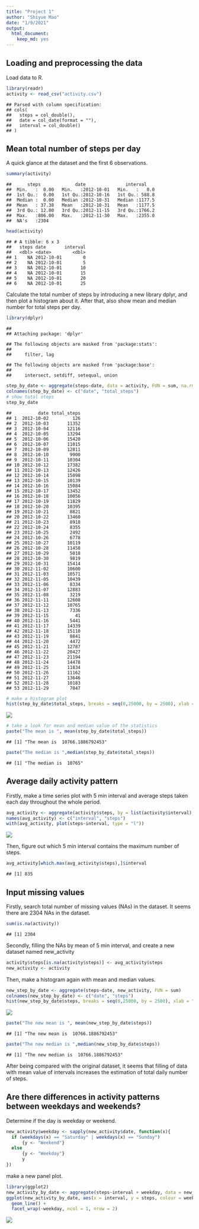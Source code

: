 ```yaml
---
title: "Project 1"
author: "Shiyue Mao"
date: "1/9/2021"
output: 
  html_document: 
    keep_md: yes
---
```




## Loading and preprocessing the data

Load data to R.


```r
library(readr)
activity <- read_csv("activity.csv")
```

```
## Parsed with column specification:
## cols(
##   steps = col_double(),
##   date = col_date(format = ""),
##   interval = col_double()
## )
```

## Mean total number of steps per day

A quick glance at the dataset and the first 6 observations.

```r
summary(activity)
```

```
##      steps             date               interval     
##  Min.   :  0.00   Min.   :2012-10-01   Min.   :   0.0  
##  1st Qu.:  0.00   1st Qu.:2012-10-16   1st Qu.: 588.8  
##  Median :  0.00   Median :2012-10-31   Median :1177.5  
##  Mean   : 37.38   Mean   :2012-10-31   Mean   :1177.5  
##  3rd Qu.: 12.00   3rd Qu.:2012-11-15   3rd Qu.:1766.2  
##  Max.   :806.00   Max.   :2012-11-30   Max.   :2355.0  
##  NA's   :2304
```

```r
head(activity)
```

```
## # A tibble: 6 x 3
##   steps date       interval
##   <dbl> <date>        <dbl>
## 1    NA 2012-10-01        0
## 2    NA 2012-10-01        5
## 3    NA 2012-10-01       10
## 4    NA 2012-10-01       15
## 5    NA 2012-10-01       20
## 6    NA 2012-10-01       25
```

Calculate the total number of steps by introducing a new library dplyr, and then plot a histogram about it. After that, also show mean and median number for total steps per day.

```r
library(dplyr)
```

```
## 
## Attaching package: 'dplyr'
```

```
## The following objects are masked from 'package:stats':
## 
##     filter, lag
```

```
## The following objects are masked from 'package:base':
## 
##     intersect, setdiff, setequal, union
```

```r
step_by_date <- aggregate(steps~date, data = activity, FUN = sum, na.rm = TRUE)
colnames(step_by_date) <- c("date", "total_steps")
# show total steps
step_by_date
```

```
##          date total_steps
## 1  2012-10-02         126
## 2  2012-10-03       11352
## 3  2012-10-04       12116
## 4  2012-10-05       13294
## 5  2012-10-06       15420
## 6  2012-10-07       11015
## 7  2012-10-09       12811
## 8  2012-10-10        9900
## 9  2012-10-11       10304
## 10 2012-10-12       17382
## 11 2012-10-13       12426
## 12 2012-10-14       15098
## 13 2012-10-15       10139
## 14 2012-10-16       15084
## 15 2012-10-17       13452
## 16 2012-10-18       10056
## 17 2012-10-19       11829
## 18 2012-10-20       10395
## 19 2012-10-21        8821
## 20 2012-10-22       13460
## 21 2012-10-23        8918
## 22 2012-10-24        8355
## 23 2012-10-25        2492
## 24 2012-10-26        6778
## 25 2012-10-27       10119
## 26 2012-10-28       11458
## 27 2012-10-29        5018
## 28 2012-10-30        9819
## 29 2012-10-31       15414
## 30 2012-11-02       10600
## 31 2012-11-03       10571
## 32 2012-11-05       10439
## 33 2012-11-06        8334
## 34 2012-11-07       12883
## 35 2012-11-08        3219
## 36 2012-11-11       12608
## 37 2012-11-12       10765
## 38 2012-11-13        7336
## 39 2012-11-15          41
## 40 2012-11-16        5441
## 41 2012-11-17       14339
## 42 2012-11-18       15110
## 43 2012-11-19        8841
## 44 2012-11-20        4472
## 45 2012-11-21       12787
## 46 2012-11-22       20427
## 47 2012-11-23       21194
## 48 2012-11-24       14478
## 49 2012-11-25       11834
## 50 2012-11-26       11162
## 51 2012-11-27       13646
## 52 2012-11-28       10183
## 53 2012-11-29        7047
```

```r
# make a histogram plot
hist(step_by_date$total_steps, breaks = seq(0,25000, by = 2500), xlab = "Total steps per day", main = "Total steps taken per day")
```

![](PA1_template_files/figure-html/unnamed-chunk-3-1.png)<!-- -->

```r
# take a look for mean and median value of the statistics
paste("The mean is ", mean(step_by_date$total_steps))
```

```
## [1] "The mean is  10766.1886792453"
```

```r
paste("The median is ",median(step_by_date$total_steps))
```

```
## [1] "The median is  10765"
```

## Average daily activity pattern

Firstly, make a time series plot with 5 min interval and average steps taken each day throughout the whole period.


```r
avg_activity <- aggregate(activity$steps, by = list(activity$interval), FUN = mean, na.rm = TRUE)
names(avg_activity) <- c("interval", "steps")
with(avg_activity, plot(steps~interval, type = "l"))
```

![](PA1_template_files/figure-html/unnamed-chunk-4-1.png)<!-- -->

Then, figure out which 5 min interval contains the maximum number of steps.

```r
avg_activity[which.max(avg_activity$steps),]$interval
```

```
## [1] 835
```

## Input missing values

Firstly, search total number of missing values (NAs) in the dataset. It seems there are 2304 NAs in the dataset.

```r
sum(is.na(activity))
```

```
## [1] 2304
```

Secondly, filling the NAs by mean of 5 min interval, and create a new dataset named new_activity


```r
activity$steps[is.na(activity$steps)] <- avg_activity$steps
new_activity <- activity
```

Then, make a histogram again with mean and median values.


```r
new_step_by_date <- aggregate(steps~date, new_activity, FUN = sum)
colnames(new_step_by_date) <- c("date", "steps")
hist(new_step_by_date$steps, breaks = seq(0,25000, by = 2500), xlab = "Total steps per day (new)", main = "Total steps taken per day (new)")
```

![](PA1_template_files/figure-html/unnamed-chunk-8-1.png)<!-- -->

```r
paste("The new mean is ", mean(new_step_by_date$steps))
```

```
## [1] "The new mean is  10766.1886792453"
```

```r
paste("The new median is ",median(new_step_by_date$steps))
```

```
## [1] "The new median is  10766.1886792453"
```
After being compared with the original dataset, it seems that filling of data with mean value of intervals increases the estimation of total daily number of steps.

## Are there differences in activity patterns between weekdays and weekends?

Determine if the day is weekday or weekend.

```r
new_activity$weekday <- sapply(new_activity$date, function(x){
  if (weekdays(x) == "Saturday" | weekdays(x) == "Sunday")
      {y <- "Weekend"} 
  else
      {y <- "Weekday"}
      y
})
```

make a new panel plot.

```r
library(ggplot2)
new_activity_by_date <- aggregate(steps~interval + weekday, data = new_activity, FUN = mean, na.rm = TRUE)
ggplot(new_activity_by_date, aes(x = interval, y = steps, colour = weekday)) +
  geom_line() +
  facet_wrap(~weekday, ncol = 1, nrow = 2)
```

![](PA1_template_files/figure-html/unnamed-chunk-10-1.png)<!-- -->
